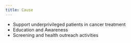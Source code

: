 ```yaml
---
title: Cause
---
```


- Support underprivileged patients in cancer treatment 
- Education and Awareness 
- Screening and health outreach activities
